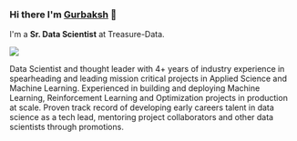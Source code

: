 ### Hi there I'm [Gurbaksh](https://www.linkedin.com/in/gurbaksh-sharma-56aaa8157/) 👋
I'm a **Sr. Data Scientist** at Treasure-Data.

![](https://komarev.com/ghpvc/?username=gurumail10&label=PROFILE+VIEWS)

Data Scientist and thought leader with 4+ years of industry experience in spearheading and leading mission critical projects in Applied Science and Machine Learning. Experienced in building and deploying Machine Learning, Reinforcement Learning and Optimization projects in production at scale. Proven track record of developing early careers talent in data science as a tech lead, mentoring project collaborators and other data scientists through promotions.
<!--
**gurumail10/gurumail10** is a ✨ _special_ ✨ repository because its `README.md` (this file) appears on your GitHub profile.

Here are some ideas to get you started:

- 🔭 I’m currently working on ...
- 🌱 I’m currently learning ...
- 👯 I’m looking to collaborate on ...
- 🤔 I’m looking for help with ...
- 💬 Ask me about ...
- 📫 How to reach me: ...
- 😄 Pronouns: ...
- ⚡ Fun fact: ...
-->
